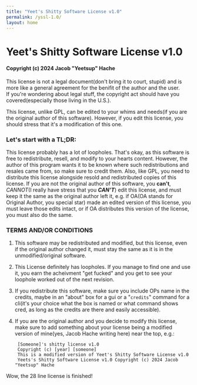 ```yaml
---
title: "Yeet's Shitty Software License v1.0"
permalink: /yssl-1.0/
layout: home
---
```


# Yeet's Shitty Software License v1.0  
#### Copyright (c) 2024 Jacob "Yeetsup" Hache

This license is not a legal document(don't bring it to court, stupid) and is more like a general agreement for the benifit of the author and the user.  
If you're wondering about legal stuff, the copyright act should have you covered(especially those living in the U.S.).

This license, unlike GPL, can be edited to your whims and needs(if you are the original author of this software). However, if you edit this license, you should stress that it's a modification of this one.

### Let's start with a TL;DR:  
This license probably has a lot of loopholes. That's okay, as this software is free to redistribute, resell, and modify to your hearts content. However, the author of this program wants it to be known where such
redistributions and resales came from, so make sure to credit them. Also, like GPL, you need to distribute this license alongside resold and redistributed copies of this license. If you are not the original author of
this software, you **can't**, *CANNOT*(I really have stress that you ***CAN'T***) edit this license, and must keep it the same as the original author left it, e.g. if OA(OA stands for Original Author, you special star) 
made an edited version of this license, you must leave those edits intact, or if OA distributes this version of the license, you must also do the same.

### TERMS AND/OR CONDITIONS  

1. This software may be redistributed and modified, but this license, even if the original author changed it, must stay the same as it is in the unmodified/original software.
2. This License definitely has loopholes. If you manage to find one and use it, you earn the acheivment "get fucked" and you get to see your loophole worked out of the next revision.
3. If you redistribute this software, make sure you include OPs name in the credits, maybe in an "about" box for a gui or a "`credits`" command for a cli(it's your choice what the box is named or what command shows cred, as long as the credits are there and easily accessible).
4. If you are the original author and you decide to modify this license, make sure to add something about your license being a modified version of mine(yes, Jacob Hache writing here) near the top, e.g.:

		[Someone]'s shitty license v1.0
		Copyright (c) [year] [someone]
		This is a modified version of Yeet's Shitty Software License v1.0
		Yeets's Shitty Software License v1.0 Copyright (c) 2024 Jacob "Yeetsup" Hache

Wow, the 28 line license is finished!
